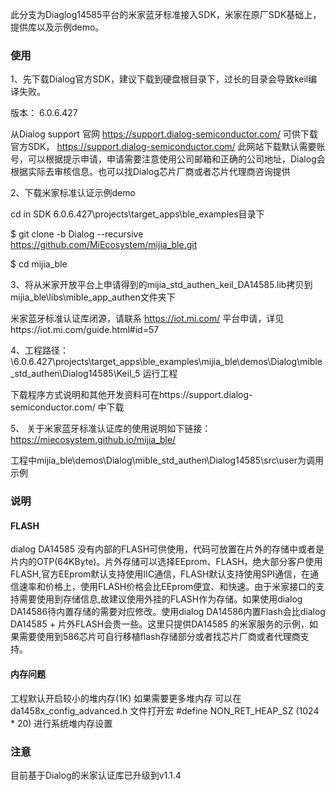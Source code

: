 此分支为Diaglog14585平台的米家蓝牙标准接入SDK，米家在原厂SDK基础上，提供库以及示例demo。

### 使用

1、先下载Dialog官方SDK，建议下载到硬盘根目录下，过长的目录会导致keil编译失败。

版本： 6.0.6.427

从Dialog support 官网 https://support.dialog-semiconductor.com/  可供下载官方SDK，
https://support.dialog-semiconductor.com/
此网站下载默认需要账号，可以根据提示申请，申请需要注意使用公司邮箱和正确的公司地址，Dialog会根据实际去审核信息。也可以找Dialog芯片厂商或者芯片代理商咨询提供

2、下载米家标准认证示例demo

cd in SDK 6.0.6.427\projects\target_apps\ble_examples目录下

$  git clone -b Dialog --recursive https://github.com/MiEcosystem/mijia_ble.git

$ cd mijia_ble

3、将从米家开放平台上申请得到的mijia_std_authen_keil_DA14585.lib拷贝到mijia_ble\libs\mible_app_authen文件夹下

米家蓝牙标准认证库闭源，请联系 https://iot.mi.com/ 平台申请，详见https://iot.mi.com/guide.html#id=57

4、工程路径：\6.0.6.427\projects\target_apps\ble_examples\mijia_ble\demos\Dialog\mible_std_authen\Dialog14585\Keil_5 运行工程

下载程序方式说明和其他开发资料可在https://support.dialog-semiconductor.com/ 中下载

5、 关于米家蓝牙标准认证库的使用说明如下链接：https://miecosystem.github.io/mijia_ble/

工程中mijia_ble\demos\Dialog\mible_std_authen\Dialog14585\src\user为调用示例

### 说明

#### FLASH
dialog DA14585 没有内部的FLASH可供使用，代码可放置在片外的存储中或者是片内的OTP(64KByte)。片外存储可以选择EEprom、FLASH，绝大部分客户使用FLASH,官方EEprom默认支持使用IIC通信，FLASH默认支持使用SPI通信，在通信速率和价格上，使用FLASH价格会比EEprom便宜、和快速。由于米家接口的支持需要使用到存储信息,故建议使用外挂的FLASH作为存储。如果使用dialog DA14586待内置存储的需要对应修改。使用dialog DA14586内置Flash会比dialog DA14585 + 片外FLASH会贵一些。这里只提供DA14585 的米家服务的示例，如果需要使用到586芯片可自行移植flash存储部分或者找芯片厂商或者代理商支持。

#### 内存问题
工程默认开启较小的堆内存(1K)    如果需要更多堆内存  可以在da1458x_config_advanced.h  文件打开宏 #define NON_RET_HEAP_SZ         (1024 * 20)    进行系统堆内存设置

### 注意
目前基于Dialog的米家认证库已升级到v1.1.4
